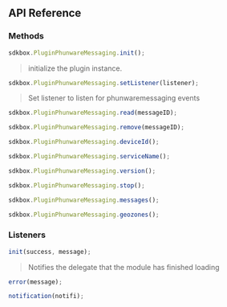 ## API Reference

### Methods
```javascript
sdkbox.PluginPhunwareMessaging.init();
```
>  initialize the plugin instance.

```javascript
sdkbox.PluginPhunwareMessaging.setListener(listener);
```
> Set listener to listen for phunwaremessaging events

```javascript
sdkbox.PluginPhunwareMessaging.read(messageID);
```

```javascript
sdkbox.PluginPhunwareMessaging.remove(messageID);
```

```javascript
sdkbox.PluginPhunwareMessaging.deviceId();
```

```javascript
sdkbox.PluginPhunwareMessaging.serviceName();
```

```javascript
sdkbox.PluginPhunwareMessaging.version();
```

```javascript
sdkbox.PluginPhunwareMessaging.stop();
```

```javascript
sdkbox.PluginPhunwareMessaging.messages();
```

```javascript
sdkbox.PluginPhunwareMessaging.geozones();
```

### Listeners
```javascript
init(success, message);
```
> Notifies the delegate that the module has finished loading

```javascript
error(message);
```

```javascript
notification(notifi);
```


